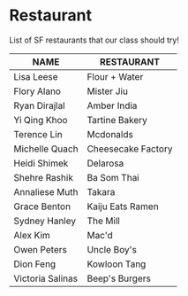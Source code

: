 
# Restaurant
List of SF restaurants that our class should try!

 NAME | RESTAURANT
---|---
Lisa Leese | Flour + Water
Flory Alano | Mister Jiu
Ryan Dirajlal | Amber India
Yi Qing Khoo | Tartine Bakery
Terence Lin| Mcdonalds
Michelle Quach | Cheesecake Factory 
Heidi Shimek | Delarosa
Shehre Rashik | Ba Som Thai
Annaliese Muth | Takara
Grace Benton | Kaiju Eats Ramen 
Sydney Hanley | The Mill
Alex Kim | Mac'd
Owen Peters | Uncle Boy's
Dion Feng | Kowloon Tang
Victoria Salinas | Beep's Burgers